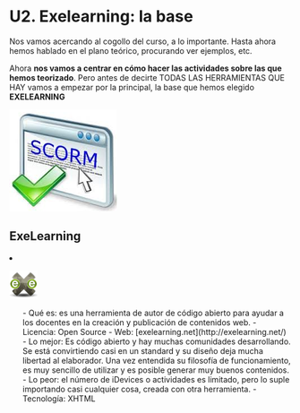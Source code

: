 
# U2. Exelearning: la base

Nos vamos acercando al cogollo del curso, a lo importante. Hasta ahora hemos hablado en el plano teórico, procurando ver ejemplos, etc.

Ahora **nos vamos a centrar en cómo hacer las actividades sobre las que hemos teorizado**. Pero antes de decirte TODAS LAS HERRAMIENTAS QUE HAY vamos a empezar por la principal, la base que hemos elegido **EXELEARNING**


![](img/img0.png)

## ExeLearning

<li>

![](img/exe50.jpg)
<ul>
- Qué es: es una herramienta de autor de código abierto para ayudar a los docentes en la creación y publicación de contenidos web.
- Licencia: Open Source
- Web: [exelearning.net](http://exelearning.net/)
- Lo mejor: Es código abierto y hay muchas comunidades desarrollando. Se está convirtiendo casi en un standard y su diseño deja mucha libertad al elaborador. Una vez entendida su filosofía de funcionamiento, es muy sencillo de utilizar y es posible generar muy buenos contenidos.
- Lo peor: el número de iDevices o actividades es limitado, pero lo suple importando casi cualquier cosa, creada con otra herramienta.
- Tecnología: XHTML

